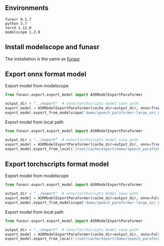 
## Environments
    funasr 0.1.7
    python 3.7
    torch 1.11.0
    modelscope 1.2.0

## Install modelscope and funasr

The installation is the same as [funasr](../../README.md)

## Export onnx format model
Export model from modelscope
```python
from funasr.export.export_model import ASRModelExportParaformer

output_dir = "../export"  # onnx/torchscripts model save path
export_model = ASRModelExportParaformer(cache_dir=output_dir, onnx=True)
export_model.export_from_modelscope('damo/speech_paraformer-large_asr_nat-zh-cn-16k-common-vocab8404-pytorch')
```


Export model from local path
```python
from funasr.export.export_model import ASRModelExportParaformer

output_dir = "../export"  # onnx/torchscripts model save path
export_model = ASRModelExportParaformer(cache_dir=output_dir, onnx=True)
export_model.export_from_local('/root/cache/export/damo/speech_paraformer-large_asr_nat-zh-cn-16k-common-vocab8404-pytorch')
```

## Export torchscripts format model
Export model from modelscope
```python
from funasr.export.export_model import ASRModelExportParaformer

output_dir = "../export"  # onnx/torchscripts model save path
export_model = ASRModelExportParaformer(cache_dir=output_dir, onnx=False)
export_model.export_from_modelscope('damo/speech_paraformer-large_asr_nat-zh-cn-16k-common-vocab8404-pytorch')
```

Export model from local path
```python
from funasr.export.export_model import ASRModelExportParaformer

output_dir = "../export"  # onnx/torchscripts model save path
export_model = ASRModelExportParaformer(cache_dir=output_dir, onnx=False)
export_model.export_from_local('/root/cache/export/damo/speech_paraformer-large_asr_nat-zh-cn-16k-common-vocab8404-pytorch')
```

